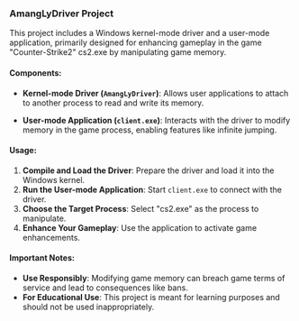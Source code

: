 ### AmangLyDriver Project

This project includes a Windows kernel-mode driver and a user-mode application, primarily designed for enhancing gameplay in the game "Counter-Strike2" cs2.exe by manipulating game memory.

#### Components:

- **Kernel-mode Driver (`AmangLyDriver`)**: Allows user applications to attach to another process to read and write its memory.

- **User-mode Application (`client.exe`)**: Interacts with the driver to modify memory in the game process, enabling features like infinite jumping.

#### Usage:

1. **Compile and Load the Driver**: Prepare the driver and load it into the Windows kernel.
2. **Run the User-mode Application**: Start `client.exe` to connect with the driver.
3. **Choose the Target Process**: Select "cs2.exe" as the process to manipulate.
4. **Enhance Your Gameplay**: Use the application to activate game enhancements.

#### Important Notes:

- **Use Responsibly**: Modifying game memory can breach game terms of service and lead to consequences like bans.
- **For Educational Use**: This project is meant for learning purposes and should not be used inappropriately.
